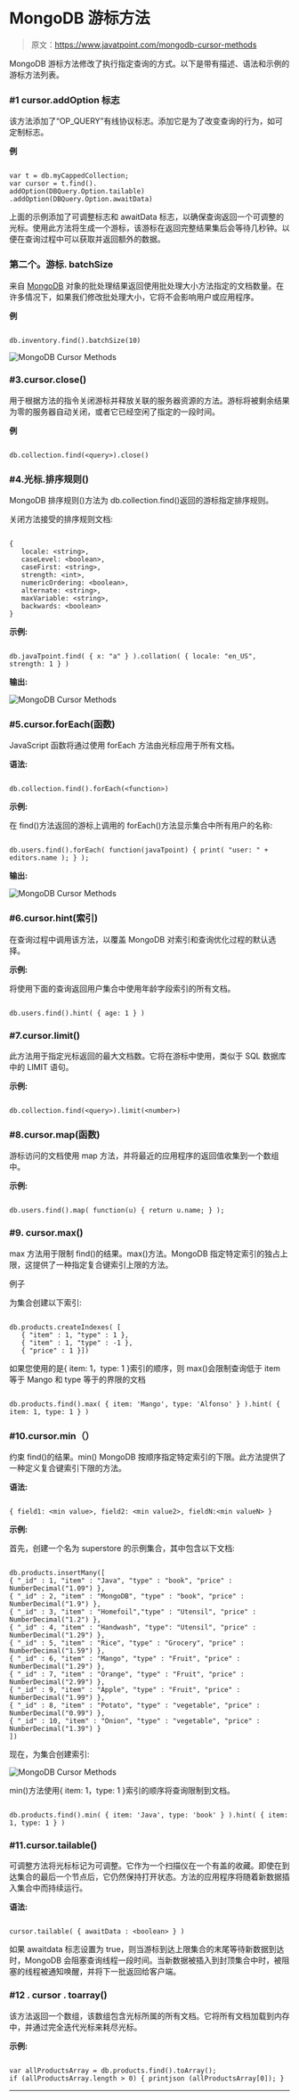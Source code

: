 # MongoDB 游标方法

> 原文：<https://www.javatpoint.com/mongodb-cursor-methods>

MongoDB 游标方法修改了执行指定查询的方式。以下是带有描述、语法和示例的游标方法列表。

### #1 cursor.addOption 标志

该方法添加了“OP_QUERY”有线协议标志。添加它是为了改变查询的行为，如可定制标志。

**例**

```

var t = db.myCappedCollection;
var cursor = t.find().
addOption(DBQuery.Option.tailable)
.addOption(DBQuery.Option.awaitData)

```

上面的示例添加了可调整标志和 awaitData 标志，以确保查询返回一个可调整的光标。使用此方法将生成一个游标，该游标在返回完整结果集后会等待几秒钟。以便在查询过程中可以获取并返回额外的数据。

### 第二个。游标. batchSize

来自 [MongoDB](https://www.javatpoint.com/mongodb-tutorial) 对象的批处理结果返回使用批处理大小方法指定的文档数量。在许多情况下，如果我们修改批处理大小，它将不会影响用户或应用程序。

**例**

```

db.inventory.find().batchSize(10)

```

![MongoDB Cursor Methods](img/db681eca7362d82431a5fb0c687fba96.png)

### #3.cursor.close()

用于根据方法的指令关闭游标并释放关联的服务器资源的方法。游标将被剩余结果为零的服务器自动关闭，或者它已经空闲了指定的一段时间。

**例**

```

db.collection.find(<query>).close()

```

### #4.光标.排序规则(<collation document="">)</collation>

MongoDB 排序规则()方法为 db.collection.find()返回的游标指定排序规则。

关闭方法接受的排序规则文档:

```

{
   locale: <string>,
   caseLevel: <boolean>,
   caseFirst: <string>,
   strength: <int>,
   numericOrdering: <boolean>,
   alternate: <string>,
   maxVariable: <string>,
   backwards: <boolean>
}

```

**示例:**

```

db.javaTpoint.find( { x: "a" } ).collation( { locale: "en_US", strength: 1 } )

```

**输出:**

![MongoDB Cursor Methods](img/bff27c2ff0e74168b88eecbfb80575a3.png)

### #5.cursor.forEach(函数)

JavaScript 函数将通过使用 forEach 方法由光标应用于所有文档。

**语法:**

```

db.collection.find().forEach(<function>)

```

**示例:**

在 find()方法返回的游标上调用的 forEach()方法显示集合中所有用户的名称:

```

db.users.find().forEach( function(javaTpoint) { print( "user: " + editors.name ); } );

```

**输出:**

![MongoDB Cursor Methods](img/6bb616fa84efaa2ea01bafd01a5cabf9.png)

### #6.cursor.hint(索引)

在查询过程中调用该方法，以覆盖 MongoDB 对索引和查询优化过程的默认选择。

**示例:**

将使用下面的查询返回用户集合中使用年龄字段索引的所有文档。

```

db.users.find().hint( { age: 1 } )

```

### #7.cursor.limit()

此方法用于指定光标返回的最大文档数。它将在游标中使用，类似于 SQL 数据库中的 LIMIT 语句。

**示例:**

```

db.collection.find(<query>).limit(<number>)

```

### #8.cursor.map(函数)

游标访问的文档使用 map 方法，并将最近的应用程序的返回值收集到一个数组中。

**示例:**

```

db.users.find().map( function(u) { return u.name; } );

```

### #9\. cursor.max()

max 方法用于限制 find()的结果。max()方法。MongoDB 指定特定索引的独占上限，这提供了一种指定复合键索引上限的方法。

例子

为集合创建以下索引:

```

db.products.createIndexes( [
   { "item" : 1, "type" : 1 },
   { "item" : 1, "type" : -1 },
   { "price" : 1 }])

```

如果您使用的是{ item: 1，type: 1 }索引的顺序，则 max()会限制查询低于 item 等于 Mango 和 type 等于的界限的文档

```

db.products.find().max( { item: 'Mango', type: 'Alfonso' } ).hint( { item: 1, type: 1 } )

```

### #10.cursor.min（）

约束 find()的结果。min() MongoDB 按顺序指定特定索引的下限。此方法提供了一种定义复合键索引下限的方法。

**语法:**

```

{ field1: <min value>, field2: <min value2>, fieldN:<min valueN> }

```

**示例:**

首先，创建一个名为 superstore 的示例集合，其中包含以下文档:

```

db.products.insertMany([
{ "_id" : 1, "item" : "Java", "type" : "book", "price" : NumberDecimal("1.09") },
{ "_id" : 2, "item" : "MongoDB", "type" : "book", "price" : NumberDecimal("1.9") },
{ "_id" : 3, "item" : "Homefoil","type" : "Utensil", "price" : NumberDecimal("1.2") },
{ "_id" : 4, "item" : "Handwash", "type": "Utensil", "price" : NumberDecimal("1.29") },
{ "_id" : 5, "item" : "Rice", "type" : "Grocery", "price" : NumberDecimal("1.59") },
{ "_id" : 6, "item" : "Mango", "type" : "Fruit", "price" : NumberDecimal("1.29") },
{ "_id" : 7, "item" : "Orange", "type" : "Fruit", "price" : NumberDecimal("2.99") },
{ "_id" : 9, "item" : "Apple", "type" : "Fruit", "price" : NumberDecimal("1.99") },
{ "_id" : 8, "item" : "Potato", "type" : "vegetable", "price" : NumberDecimal("0.99") },
{ "_id" : 10, "item" : "Onion", "type" : "vegetable", "price" : NumberDecimal("1.39") }
])

```

现在，为集合创建索引:

![MongoDB Cursor Methods](img/791f25b4c8a1258d48602c57d10c638c.png)

min()方法使用{ item: 1，type: 1 }索引的顺序将查询限制到文档。

```

db.products.find().min( { item: 'Java', type: 'book' } ).hint( { item: 1, type: 1 } )

```

### #11.cursor.tailable()

可调整方法将光标标记为可调整。它作为一个扫描仪在一个有盖的收藏。即使在到达集合的最后一个节点后，它仍然保持打开状态。方法的应用程序将随着新数据插入集合中而持续运行。

**语法:**

```

cursor.tailable( { awaitData : <boolean> } )

```

如果 awaitdata 标志设置为 true，则当游标到达上限集合的末尾等待新数据到达时，MongoDB 会阻塞查询线程一段时间。当新数据被插入到封顶集合中时，被阻塞的线程被通知唤醒，并将下一批返回给客户端。

### #12 . cursor . toarray()

该方法返回一个数组，该数组包含光标所属的所有文档。它将所有文档加载到内存中，并通过完全迭代光标来耗尽光标。

**示例:**

```

var allProductsArray = db.products.find().toArray();
if (allProductsArray.length > 0) { printjson (allProductsArray[0]); }

```

* * *